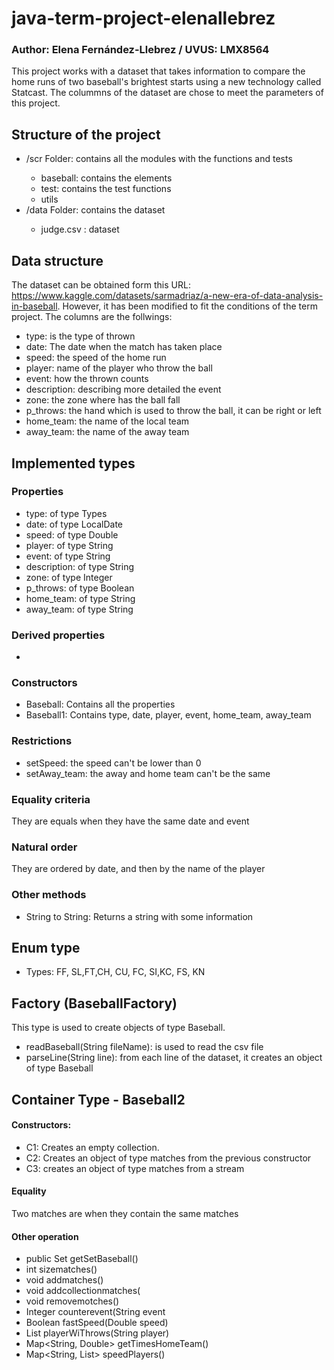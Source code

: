 # java-term-project-elenallebrez
### Author: Elena Fernández-Llebrez / UVUS: LMX8564

This project works with a dataset that takes information to compare the home runs of two baseball's brightest starts using a new technology called Statcast. 
The colummns of the dataset are chose to meet the parameters of this project.

## Structure of the project
<ul>
  <li>/scr Folder: contains all the modules with the functions and tests </li>
    <ul>
      <li>baseball: contains the elements</li>
      <li>test: contains the test functions</li>
      <li>utils</li>
    </ul>
  </li>
  <li>/data Folder: contains the dataset</li>
  <ul>
      <li>judge.csv : dataset</li>
    </ul>
</ul>

## Data structure
The dataset can be obtained form this URL: https://www.kaggle.com/datasets/sarmadriaz/a-new-era-of-data-analysis-in-baseball. However, it has been modified to fit the conditions of the term project.
The columns are the follwings:
- type: is the type of thrown
- date: The date when the match has taken place
- speed: the speed of the home run
- player: name of the player who throw the ball
- event: how the thrown counts
- description: describing more detailed the event
- zone: the zone where has the ball fall
- p_throws: the hand which is used to throw the ball, it can be right or left
- home_team: the name of the local team
- away_team: the name of the away team

## Implemented types
### Properties
- type: of type Types 
- date: of type LocalDate
- speed: of type Double
- player: of type String
- event: of type String
- description: of type String
- zone: of type Integer
- p_throws: of type Boolean
- home_team: of type String
- away_team: of type String
### Derived properties
- 
### Constructors
- Baseball: Contains all the properties
- Baseball1: Contains type, date, player, event, home_team, away_team

### Restrictions
- setSpeed: the speed can't be lower than 0
- setAway_team: the away and home team can't be the same

### Equality criteria
They are equals when they have the same date and event

### Natural order
They are ordered by date, and then by the name of the player

### Other methods
- String to String: Returns a string with some information

## Enum type
- Types: FF, SL,FT,CH, CU, FC, SI,KC, FS, KN

## Factory (BaseballFactory)
This type is used to create objects of type Baseball.
- readBaseball(String fileName): is used to read the csv file
- parseLine(String line): from each line of the dataset, it creates an object of type Baseball

## Container Type - Baseball2 
#### Constructors:
- C1: Creates an empty collection.
- C2: Creates an object of type matches from the previous constructor
- C3: creates an object of type matches from a stream

#### Equality
Two matches are when they contain the same matches

#### Other operation
- public Set<Baseball> getSetBaseball()
- int sizematches()
- void addmatches()
- void addcollectionmatches(
- void removemotches()
- Integer counterevent(String event
- Boolean fastSpeed(Double speed)
- List<String> playerWiThrows(String player)
- Map<String, Double> getTimesHomeTeam()
- Map<String, List<Double>> speedPlayers()
